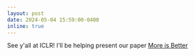 ```yaml
---
layout: post
date: 2024-05-04 15:59:00-0400
inline: true
---
```


See y'all at ICLR! I'll be helping present our paper [More is Better](https://arxiv.org/abs/2311.14646)